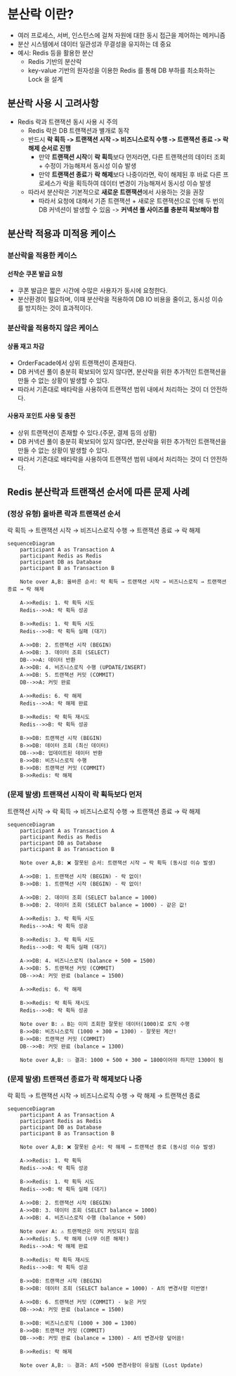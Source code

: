 # 분산락 이란?
- 여러 프로세스, 서버, 인스턴스에 걸쳐 자원에 대한 동시 접근을 제어하는 메커니즘
- 분산 시스템에서 데이터 일관성과 무결성을 유지하는 데 중요
- 예시: Redis 등을 활용한 분산
  - Redis 기반의 분산락
  - key-value 기반의 원자성을 이용한 Redis 를 통해 DB 부하를 최소화하는 Lock 을 설계

## 분산락 사용 시 고려사항
- Redis 락과 트랜잭션 동시 사용 시 주의
  - Redis 락은 DB 트랜잭션과 별개로 동작
  - 반드시 **락 획득 -> 트랜잭션 시작 -> 비즈니스로직 수행 -> 트랜잭션 종료 -> 락 해제 순서로 진행**
    - 만약 **트랜잭션 시작**이 **락 획득**보다 먼저라면, 다른 트랜잭션의 데이터 조회 + 수정이 가능해져서 동시성 이슈 발생
    - 만약 **트랜잭션 종료**가 **락 해제**보다 나중이라면, 락이 해제된 후 바로 다른 프로세스가 락을 획득하여 데이터 변경이 가능해져서 동시성 이슈 발생
  - 따라서 분산락은 기본적으로 **새로운 트랜잭션**에서 사용하는 것을 권장
    - 따라서 요청에 대해서 기존 트랜잭션 + 새로운 트랜잭션으로 인해 두 번의 DB 커넥션이 발생할 수 있음 -> **커넥션 풀 사이즈를 충분히 확보해야 함**

## 분산락 적용과 미적용 케이스

### 분산락을 적용한 케이스
#### 선착순 쿠폰 발급 요청
- 쿠폰 발급은 짧은 시간에 수많은 사용자가 동시에 요청한다.
- 분산환경이 필요하며, 이때 분산락을 적용하여 DB IO 비용을 줄이고, 동시성 이슈를 방지하는 것이 효과적이다.

### 분산락을 적용하지 않은 케이스

#### 상품 재고 차감
- OrderFacade에서 상위 트랜잭션이 존재한다.
- DB 커넥션 풀이 충분히 확보되어 있지 않다면, 분산락을 위한 추가적인 트랜잭션을 만들 수 없는 상황이 발생할 수 있다.
- 따라서 기존대로 배타락을 사용하여 트랜잭션 범위 내에서 처리하는 것이 더 안전하다.

#### 사용자 포인트 사용 및 충전
- 상위 트랜잭션이 존재할 수 있다.(주문, 결제 등의 상황)
- DB 커넥션 풀이 충분히 확보되어 있지 않다면, 분산락을 위한 추가적인 트랜잭션을 만들 수 없는 상황이 발생할 수 있다.
- 따라서 기존대로 배타락을 사용하여 트랜잭션 범위 내에서 처리하는 것이 더 안전하다.


## Redis 분산락과 트랜잭션 순서에 따른 문제 사례

### (정상 유형) 올바른 락과 트랜잭션 순서
락 획득 → 트랜잭션 시작 → 비즈니스로직 수행 → 트랜잭션 종료 → 락 해제

```mermaid
sequenceDiagram
    participant A as Transaction A
    participant Redis as Redis
    participant DB as Database
    participant B as Transaction B

    Note over A,B: 올바른 순서: 락 획득 → 트랜잭션 시작 → 비즈니스로직 → 트랜잭션 종료 → 락 해제

    A->>Redis: 1. 락 획득 시도
    Redis-->>A: 락 획득 성공

    B->>Redis: 1. 락 획득 시도
    Redis-->>B: 락 획득 실패 (대기)

    A->>DB: 2. 트랜잭션 시작 (BEGIN)
    A->>DB: 3. 데이터 조회 (SELECT)
    DB-->>A: 데이터 반환
    A->>DB: 4. 비즈니스로직 수행 (UPDATE/INSERT)
    A->>DB: 5. 트랜잭션 커밋 (COMMIT)
    DB-->>A: 커밋 완료

    A->>Redis: 6. 락 해제
    Redis-->>A: 락 해제 완료

    B->>Redis: 락 획득 재시도
    Redis-->>B: 락 획득 성공

    B->>DB: 트랜잭션 시작 (BEGIN)
    B->>DB: 데이터 조회 (최신 데이터)
    DB-->>B: 업데이트된 데이터 반환
    B->>DB: 비즈니스로직 수행
    B->>DB: 트랜잭션 커밋 (COMMIT)
    B->>Redis: 락 해제
```

### (문제 발생) 트랜잭션 시작이 락 획득보다 먼저
트랜잭션 시작 → 락 획득 → 비즈니스로직 수행 → 트랜잭션 종료 → 락 해제

```mermaid
sequenceDiagram
    participant A as Transaction A
    participant Redis as Redis
    participant DB as Database
    participant B as Transaction B

    Note over A,B: ❌ 잘못된 순서: 트랜잭션 시작 → 락 획득 (동시성 이슈 발생)

    A->>DB: 1. 트랜잭션 시작 (BEGIN) - 락 없이!
    B->>DB: 1. 트랜잭션 시작 (BEGIN) - 락 없이!

    A->>DB: 2. 데이터 조회 (SELECT balance = 1000)
    B->>DB: 2. 데이터 조회 (SELECT balance = 1000) - 같은 값!

    A->>Redis: 3. 락 획득 시도
    Redis-->>A: 락 획득 성공

    B->>Redis: 3. 락 획득 시도
    Redis-->>B: 락 획득 실패 (대기)

    A->>DB: 4. 비즈니스로직 (balance + 500 = 1500)
    A->>DB: 5. 트랜잭션 커밋 (COMMIT)
    DB-->>A: 커밋 완료 (balance = 1500)

    A->>Redis: 6. 락 해제

    B->>Redis: 락 획득 재시도
    Redis-->>B: 락 획득 성공

    Note over B: ⚠️ B는 이미 조회한 잘못된 데이터(1000)로 로직 수행
    B->>DB: 비즈니스로직 (1000 + 300 = 1300) - 잘못된 계산!
    B->>DB: 트랜잭션 커밋 (COMMIT)
    DB-->>B: 커밋 완료 (balance = 1300)

    Note over A,B: 💥 결과: 1000 + 500 + 300 = 1800이어야 하지만 1300이 됨
```

### (문제 발생) 트랜잭션 종료가 락 해제보다 나중
락 획득 → 트랜잭션 시작 → 비즈니스로직 수행 → 락 해제 → 트랜잭션 종료

```mermaid
sequenceDiagram
    participant A as Transaction A
    participant Redis as Redis
    participant DB as Database
    participant B as Transaction B

    Note over A,B: ❌ 잘못된 순서: 락 해제 → 트랜잭션 종료 (동시성 이슈 발생)

    A->>Redis: 1. 락 획득
    Redis-->>A: 락 획득 성공

    B->>Redis: 1. 락 획득 시도
    Redis-->>B: 락 획득 실패 (대기)

    A->>DB: 2. 트랜잭션 시작 (BEGIN)
    A->>DB: 3. 데이터 조회 (SELECT balance = 1000)
    A->>DB: 4. 비즈니스로직 수행 (balance + 500)

    Note over A: ⚠️ 트랜잭션은 아직 커밋되지 않음
    A->>Redis: 5. 락 해제 (너무 이른 해제!)
    Redis-->>A: 락 해제 완료

    B->>Redis: 락 획득 재시도
    Redis-->>B: 락 획득 성공

    B->>DB: 트랜잭션 시작 (BEGIN)
    B->>DB: 데이터 조회 (SELECT balance = 1000) - A의 변경사항 미반영!

    A->>DB: 6. 트랜잭션 커밋 (COMMIT) - 늦은 커밋
    DB-->>A: 커밋 완료 (balance = 1500)

    B->>DB: 비즈니스로직 (1000 + 300 = 1300)
    B->>DB: 트랜잭션 커밋 (COMMIT)
    DB-->>B: 커밋 완료 (balance = 1300) - A의 변경사항 덮어씀!

    B->>Redis: 락 해제

    Note over A,B: 💥 결과: A의 +500 변경사항이 유실됨 (Lost Update)
```
